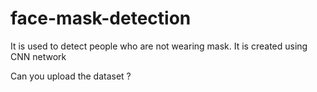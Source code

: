 # face-mask-detection
It is used to detect people who are not wearing mask. It is created using CNN network


Can you upload the dataset ?
